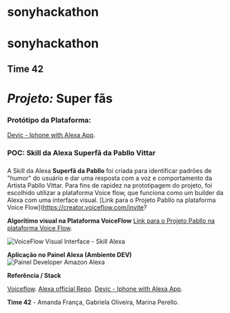 # sonyhackathon

# sonyhackathon
## Time 42
# *Projeto:* Super fãs

### Protótipo da Plataforma:
[Devic - Iphone with Alexa App](https://www.figma.com/file/d1j8MJJ03pLXy8xLijgIws/app?node-id=0%3A1).



### POC: Skill da Alexa Superfã da Pabllo Vittar <h3>

A Skill da Alexa **Superfã da Pabllo** foi criada para identificar padrões de "humor" do  usuário e dar uma resposta com a voz e comportamento da Artista Pabllo Vittar.
Para fins de rapidez na prototipagem do projeto, foi escolhido utilizar a plataforma Voice flow, que funciona como um builder da Alexa com uma interface visual.
[Link para o Projeto Pabllo na plataforma Voice Flow](https://creator.voiceflow.com/invite?

**Algorítimo visual na Plataforma VoiceFlow**
[Link para o Projeto Pabllo na plataforma Voice Flow](https://creator.voiceflow.com/invite?invite_code=eyJhbGciOiJIUzI1NiIsInR5cCI6IkpXVCJ9.eyJ0ZWFtX2lkIjoiVnpFbFp6UWpMNiIsInJvbGUiOiJ2aWV3ZXIiLCJieUxpbmsiOnRydWUsInRpbWUiOjE2MDQyNzM1ODEsImlhdCI6MTYwNDI3MzU4MX0.P_AxbLnljtk0aX20PtDUTn36ofSQP1fBTAftSfgrP_Y).

![VoiceFlow Visual Interface - Skill Alexa](https://simonestatic.s3.us-east-2.amazonaws.com/alexa-tg/voice-flow-visual-algorithm.png)

**Aplicação no Painel Alexa (Ambiente DEV)**
![Painel Developer Amazon Alexa](https://simonestatic.s3.us-east-2.amazonaws.com/alexa-tg/publicacao-aws-ambiente-dev.png)

**Referência / Stack**

[Voiceflow](https://chatterbot.readthedocs.io/en/stable/index.html).
[Alexa official Repo](https://github.com/alexa/).
[Devic - Iphone with Alexa App](https://apps.apple.com/br/app/amazon-alexa/id944011620).

**Time 42** - 
Amanda França,
Gabriela Oliveira,
Marina Perello.
